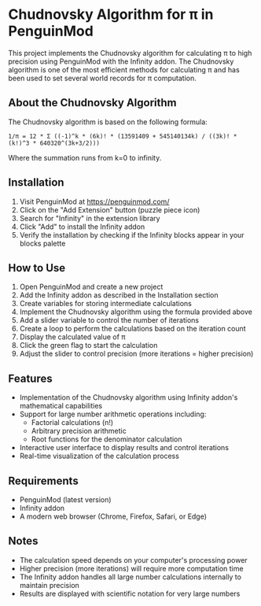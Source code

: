 # Chudnovsky Algorithm for π in PenguinMod

This project implements the Chudnovsky algorithm for calculating π to high precision using PenguinMod with the Infinity addon. The Chudnovsky algorithm is one of the most efficient methods for calculating π and has been used to set several world records for π computation.

## About the Chudnovsky Algorithm

The Chudnovsky algorithm is based on the following formula:

```
1/π = 12 * Σ ((-1)^k * (6k)! * (13591409 + 545140134k) / ((3k)! * (k!)^3 * 640320^(3k+3/2)))
```

Where the summation runs from k=0 to infinity.

## Installation

1. Visit PenguinMod at https://penguinmod.com/
2. Click on the "Add Extension" button (puzzle piece icon)
3. Search for "Infinity" in the extension library
4. Click "Add" to install the Infinity addon
5. Verify the installation by checking if the Infinity blocks appear in your blocks palette

## How to Use

1. Open PenguinMod and create a new project
2. Add the Infinity addon as described in the Installation section
3. Create variables for storing intermediate calculations
4. Implement the Chudnovsky algorithm using the formula provided above
5. Add a slider variable to control the number of iterations
6. Create a loop to perform the calculations based on the iteration count
7. Display the calculated value of π
8. Click the green flag to start the calculation
9. Adjust the slider to control precision (more iterations = higher precision)

## Features

- Implementation of the Chudnovsky algorithm using Infinity addon's mathematical capabilities
- Support for large number arithmetic operations including:
  - Factorial calculations (n!)
  - Arbitrary precision arithmetic
  - Root functions for the denominator calculation
- Interactive user interface to display results and control iterations
- Real-time visualization of the calculation process

## Requirements

- PenguinMod (latest version)
- Infinity addon
- A modern web browser (Chrome, Firefox, Safari, or Edge)

## Notes

- The calculation speed depends on your computer's processing power
- Higher precision (more iterations) will require more computation time
- The Infinity addon handles all large number calculations internally to maintain precision
- Results are displayed with scientific notation for very large numbers